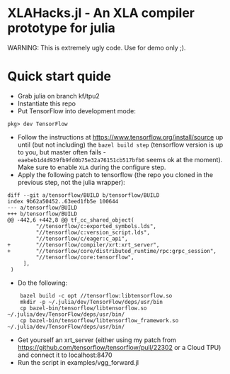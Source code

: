 # XLAHacks.jl - An XLA compiler prototype for julia

WARNING: This is extremely ugly code. Use for demo only ;).

# Quick start quide
- Grab julia on branch kf/tpu2
- Instantiate this repo
- Put TensorFlow into development mode:
```
pkg> dev TensorFlow
```
- Follow the instructions at https://www.tensorflow.org/install/source up until (but not including) the `bazel build step` (tensorflow version is up to you, but master often fails - `eaebeb1d4d939fb9fd0b75e32a76151cb517bfb6` seems ok at the moment). Make sure to enable `XLA` during the configure step.
- Apply the following patch to tensorflow (the repo you cloned in the previous step, not the
julia wrapper):
```
diff --git a/tensorflow/BUILD b/tensorflow/BUILD
index 9b62a50452..63eed1fb5e 100644
--- a/tensorflow/BUILD
+++ b/tensorflow/BUILD
@@ -442,6 +442,8 @@ tf_cc_shared_object(
         "//tensorflow/c:exported_symbols.lds",
         "//tensorflow/c:version_script.lds",
         "//tensorflow/c/eager:c_api",
+        "//tensorflow/compiler/xrt:xrt_server",
+        "//tensorflow/core/distributed_runtime/rpc:grpc_session",
         "//tensorflow/core:tensorflow",
     ],
 )
```
- Do the following:
```
    bazel build -c opt //tensorflow:libtensorflow.so
    mkdir -p ~/.julia/dev/TensorFlow/deps/usr/bin
    cp bazel-bin/tensorflow/libtensorflow.so ~/.julia/dev/TensorFlow/deps/usr/bin/
    cp bazel-bin/tensorflow/libtensorflow_framework.so ~/.julia/dev/TensorFlow/deps/usr/bin/
```
- Get yourself an xrt_server (either using my patch from https://github.com/tensorflow/tensorflow/pull/22302
 or a Cloud TPU) and connect it to localhost:8470
- Run the script in examples/vgg_forward.jl
